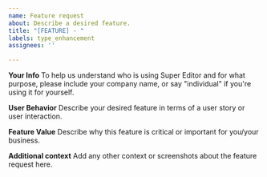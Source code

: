 ```yaml
---
name: Feature request
about: Describe a desired feature.
title: "[FEATURE] - "
labels: type_enhancement
assignees: ''

---
```


**Your Info**
To help us understand who is using Super Editor and for what purpose, please include your company name, or say "individual" if you're using it for yourself.

**User Behavior**
Describe your desired feature in terms of a user story or user interaction.

**Feature Value**
Describe why this feature is critical or important for you/your business.

**Additional context**
Add any other context or screenshots about the feature request here.
